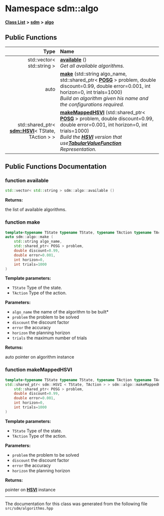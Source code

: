 
<NavBar active_item_id="2"/>

# Namespace sdm::algo


[**Class List**](annotated.md) **>** [**sdm**](namespacesdm.md) **>** [**algo**](namespacesdm_1_1algo.md)




















## Public Functions

| Type | Name |
| ---: | :--- |
|  std::vector&lt; std::string &gt; | [**available**](namespacesdm_1_1algo.md#function-available) () <br>_Get all available algorithms._  |
|  auto | [**make**](namespacesdm_1_1algo.md#function-make) (std::string algo\_name, std::shared\_ptr&lt; [**POSG**](classsdm_1_1POSG.md) &gt; problem, double discount=0.99, double error=0.001, int horizon=0, int trials=1000) <br>_Build an algorithm given his name and the configurations required._  |
|  std::shared\_ptr&lt; [**sdm::HSVI**](classsdm_1_1HSVI.md)&lt; TState, TAction &gt; &gt; | [**makeMappedHSVI**](namespacesdm_1_1algo.md#function-makemappedhsvi) (std::shared\_ptr&lt; [**POSG**](classsdm_1_1POSG.md) &gt; problem, double discount=0.99, double error=0.001, int horizon=0, int trials=1000) <br>_Build the_ [_**HSVI**_](classsdm_1_1HSVI.md) _version that use_[_**TabularValueFunction**_](classsdm_1_1TabularValueFunction.md) _Representation._ |








## Public Functions Documentation


### function available 


```cpp
std::vector< std::string > sdm::algo::available () 
```




**Returns:**

the list of available algorithms. 




        

### function make 


```cpp
template<typename TState typename TState, typename TAction typename TAction>
auto sdm::algo::make (
    std::string algo_name,
    std::shared_ptr< POSG > problem,
    double discount=0.99,
    double error=0.001,
    int horizon=0,
    int trials=1000
) 
```




**Template parameters:**


* `TState` Type of the state. 
* `TAction` Type of the action. 



**Parameters:**


* `algo_name` the name of the algorithm to be built\* 
* `problem` the problem to be solved 
* `discount` the discount factor 
* `error` the accuracy 
* `horizon` the planning horizon 
* `trials` the maximum number of trials 



**Returns:**

auto pointer on algorithm instance 




        

### function makeMappedHSVI 


```cpp
template<typename TState typename TState, typename TAction typename TAction>
std::shared_ptr< sdm::HSVI < TState, TAction > > sdm::algo::makeMappedHSVI (
    std::shared_ptr< POSG > problem,
    double discount=0.99,
    double error=0.001,
    int horizon=0,
    int trials=1000
) 
```




**Template parameters:**


* `TState` Type of the state. 
* `TAction` Type of the action. 



**Parameters:**


* `problem` the problem to be solved 
* `discount` the discount factor 
* `error` the accuracy 
* `horizon` the planning horizon 



**Returns:**

pointer on [**HSVI**](classsdm_1_1HSVI.md) instance 




        

------------------------------
The documentation for this class was generated from the following file `src/sdm/algorithms.hpp`
